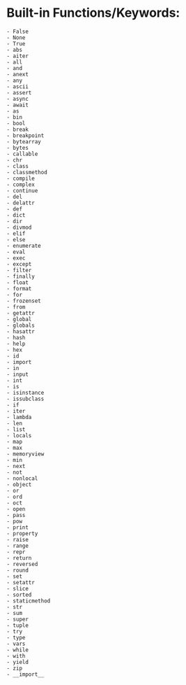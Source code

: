 # Built-in Functions/Keywords:
    - False
    - None
    - True
    - abs
    - aiter
    - all
    - and
    - anext
    - any
    - ascii
    - assert
    - async
    - await
    - as
    - bin
    - bool
    - break
    - breakpoint
    - bytearray
    - bytes
    - callable
    - chr
    - class
    - classmethod
    - compile
    - complex
    - continue
    - del
    - delattr
    - def
    - dict
    - dir
    - divmod
    - elif
    - else
    - enumerate
    - eval
    - exec
    - except
    - filter
    - finally
    - float
    - format
    - for
    - frozenset
    - from
    - getattr
    - global
    - globals
    - hasattr
    - hash
    - help
    - hex
    - id
    - import
    - in 
    - input
    - int 
    - is
    - isinstance
    - issubclass
    - if 
    - iter
    - lambda
    - len
    - list
    - locals
    - map 
    - max
    - memoryview
    - min
    - next
    - not
    - nonlocal
    - object
    - or
    - ord
    - oct
    - open
    - pass
    - pow
    - print
    - property
    - raise
    - range
    - repr
    - return
    - reversed
    - round
    - set
    - setattr
    - slice
    - sorted
    - staticmethod
    - str
    - sum
    - super
    - tuple
    - try
    - type
    - vars
    - while
    - with
    - yield
    - zip
    - __import__
